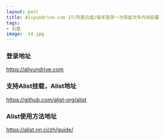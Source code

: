 ```yaml
---
layout: post
title: Aliyundrive.com 1T/阿里云盘/每年登录一次保留次年内测容量
tags:
- 云盘
image:  14.jpg
---
```




### 登录地址<br>
https://aliyundrive.com

### 支持Alist挂载，Alist地址<br>
https://github.com/alist-org/alist

### Alist使用方法地址<br>
https://alist.nn.ci/zh/guide/
